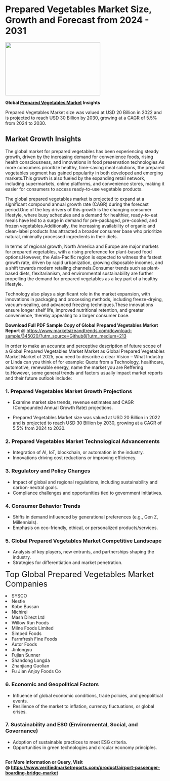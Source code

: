 <H1>Prepared Vegetables Market Size, Growth and Forecast from 2024 - 2031</H1><img class="aligncenter size-medium wp-image-584254" src="https://thirdeyenews.in/wp-content/uploads/2024/09/Global-Market-Research-300x168.jpeg" alt="" width="300" height="168" /><p><strong>Global&nbsp;<a href="https://www.marketsizeandtrends.com/download-sample/345020/?utm_source=Github8j?utm_medium=213">Prepared Vegetables Market</a> Insights</strong></p><p>Prepared Vegetables Market size was valued at USD 20 Billion in 2022 and is projected to reach USD 30 Billion by 2030, growing at a CAGR of 5.5% from 2024 to 2030.</p><p><h2>Market Growth Insights</h2> <p>The global market for prepared vegetables has been experiencing steady growth, driven by the increasing demand for convenience foods, rising health consciousness, and innovations in food preservation technologies.As more consumers prioritize healthy, time-saving meal solutions, the prepared vegetables segment has gained popularity in both developed and emerging markets.This growth is also fueled by the expanding retail network, including supermarkets, online platforms, and convenience stores, making it easier for consumers to access ready-to-use vegetable products.</p> <p></p> <p>The global prepared vegetables market is projected to expand at a significant compound annual growth rate (CAGR) during the forecast period.One of the key drivers of this growth is the changing consumer lifestyle, where busy schedules and a demand for healthier, ready-to-eat meals have led to a surge in demand for pre-packaged, pre-cooked, and frozen vegetables.Additionally, the increasing availability of organic and clean-label products has attracted a broader consumer base who prioritize natural, minimally processed ingredients in their diets.</p> <p>In terms of regional growth, North America and Europe are major markets for prepared vegetables, with a rising preference for plant-based food options.However, the Asia-Pacific region is expected to witness the fastest growth rate, driven by rapid urbanization, growing disposable incomes, and a shift towards modern retailing channels.Consumer trends such as plant-based diets, flexitarianism, and environmental sustainability are further propelling the demand for prepared vegetables as a key part of a healthy lifestyle.</p> <p>Technology also plays a significant role in the market expansion, with innovations in packaging and processing methods, including freeze-drying, vacuum-sealing, and advanced freezing techniques.These innovations ensure longer shelf life, improved nutritional retention, and greater convenience, thereby appealing to a larger consumer base.</p> <p></p><p><span class=""><strong>Download Full PDF Sample Copy of Global Prepared Vegetables Market Report</strong> @ <a href="https://www.marketsizeandtrends.com/download-sample/345020/?utm_source=Github8j?utm_medium=213" target="_blank">https://www.marketsizeandtrends.com/download-sample/345020/?utm_source=Github8j?utm_medium=213</a></span></p><p>In order to make an accurate and perceptive description of future scope of a Global&nbsp;Prepared Vegetables Market Market as Global&nbsp;Prepared Vegetables Market Market of 2025, you need to describe a clear Vision &ndash; What Industry or Linda can you think of for example: Quote from a Technology, healthcare, automotive, renewable energy, name the market you are Reffering to.However, some general trends and factors usually impact market reports and their future outlook include:</p><h3>1.&nbsp;<strong>Prepared Vegetables Market Growth Projections</strong></h3><ul><li>Examine market size trends, revenue estimates and CAGR (Compounded Annual Growth Rate) projections.</li><li><p>Prepared Vegetables Market size was valued at USD 20 Billion in 2022 and is projected to reach USD 30 Billion by 2030, growing at a CAGR of 5.5% from 2024 to 2030.</p></li></ul><h3>2.&nbsp;<strong>Prepared Vegetables Market Technological Advancements</strong></h3><ul><li>Integration of AI, IoT, blockchain, or automation in the industry.</li><li>Innovations driving cost reductions or improving efficiency.</li></ul><h3>3.&nbsp;<strong>Regulatory and Policy Changes</strong></h3><ul><li>Impact of global and regional regulations, including sustainability and carbon-neutral goals.</li><li>Compliance challenges and opportunities tied to government initiatives.</li></ul><h3>4.&nbsp;<strong>Consumer Behavior Trends</strong></h3><ul><li>Shifts in demand influenced by generational preferences (e.g., Gen Z, Millennials).</li><li>Emphasis on eco-friendly, ethical, or personalized products/services.</li></ul><h3>5.&nbsp;<strong>Global Prepared Vegetables Market Competitive Landscape</strong></h3><ul><li>Analysis of key players, new entrants, and partnerships shaping the industry.</li><li>Strategies for differentiation and market penetration.</li></ul><p data-pm-slice="1 1 []"><span style="color: inherit; font-family: inherit; font-size: 25px;">Top Global Prepared Vegetables Market Companies</span></p><div class="" data-test-id=""><p><li>SYSCO</li><li> Nestle</li><li> Kobe Bussan</li><li> Nichirei</li><li> Mash Direct Ltd</li><li> Willow Run Foods</li><li> Milne Foods Limited</li><li> Simped Foods</li><li> Farmfresh Fine Foods</li><li> Autor Foods</li><li> Jinlongyu</li><li> Fujian Sunner</li><li> Shandong Longda</li><li> Zhanjiang Guolian</li><li> Fu Jian Anjoy Foods Co</li></p></div><h3>6.&nbsp;<strong>Economic and Geopolitical Factors</strong></h3><ul><li>Influence of global economic conditions, trade policies, and geopolitical events.</li><li>Resilience of the market to inflation, currency fluctuations, or global crises.</li></ul><h3>7.&nbsp;<strong>Sustainability and ESG (Environmental, Social, and Governance)</strong></h3><ul><li>Adoption of sustainable practices to meet ESG criteria.</li><li>Opportunities in green technologies and circular economy principles.</li></ul><h2><strong style="font-size: 14px;">For More Information or Query, Visit @&nbsp;</strong><a style="background-color: #ffffff; font-size: 14px;" href="https://www.marketsizeandtrends.com/report/prepared-vegetables-market/" target="_blank">https://www.verifiedmarketreports.com/product/airport-passenger-boarding-bridge-market</a></h2>